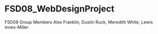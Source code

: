 # FSD08_WebDesignProject

FSD08 Group Members
Alex Franklin,
Dustin Ruck,
Meredith White,
Lewis Innes-Miller
